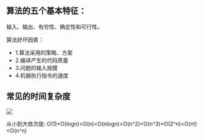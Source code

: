 ## 算法的五个基本特征：

输入、输出、有穷性、确定性和可行性。

算法好坏因素：

- 1.算法采用的策略、方案
- 2.编译产生的代码质量
- 3.问题的输入规模
- 4.机器执行指令的速度


## 常见的时间复杂度

![](https://ws4.sinaimg.cn/large/006tKfTcly1fq68uaihj0j30jo0bbq7g.jpg)

从小到大依次是:
O(1)<O(logn)<O(n)<O(nlogn)<O(n^2)<O(n^3)<O(2^n)<O(n!)<O(n^n)
